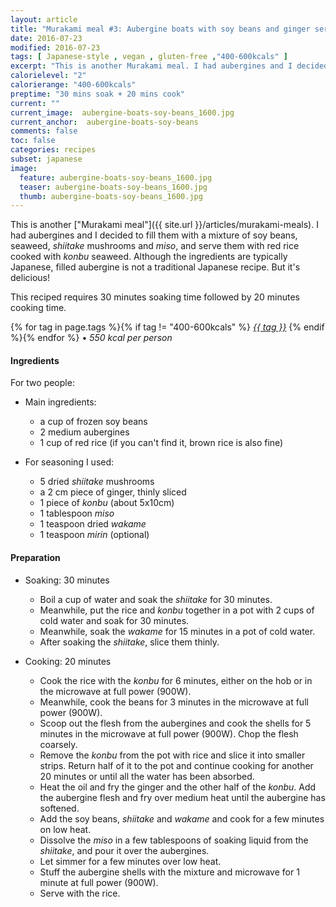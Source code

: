 ```yaml
---
layout: article
title: "Murakami meal #3: Aubergine boats with soy beans and ginger served with red rice"
date: 2016-07-23
modified: 2016-07-23
tags: [ Japanese-style , vegan , gluten-free ,"400-600kcals" ]
excerpt: "This is another Murakami meal. I had aubergines and I decided to fill them with ..."
calorielevel: "2"
calorierange: "400-600kcals"
preptime: "30 mins soak + 20 mins cook"
current: ""
current_image:  aubergine-boats-soy-beans_1600.jpg
current_anchor:  aubergine-boats-soy-beans
comments: false
toc: false
categories: recipes
subset: japanese
image:
  feature: aubergine-boats-soy-beans_1600.jpg
  teaser: aubergine-boats-soy-beans_1600.jpg
  thumb: aubergine-boats-soy-beans_1600.jpg
---
```




This is another ["Murakami meal"]({{ site.url }}/articles/murakami-meals). I had aubergines and I decided to fill them with a mixture of soy beans, seaweed, _shiitake_ mushrooms and _miso_,  and serve them with red rice cooked with _konbu_ seaweed. Although the ingredients are typically Japanese, filled aubergine is not a traditional Japanese recipe. But it's delicious!

This reciped requires 30 minutes soaking time followed by 20 minutes cooking time.

{% for tag in page.tags %}{% if tag != "400-600kcals" %}&nbsp;<a class="post-tag" href="{{ site.url}}/tags/#{{ tag }}">_{{ tag }}_</a>&nbsp;{% endif %}{% endfor %} &bull;&nbsp;<em>550&nbsp;kcal&nbsp;per&nbsp;person</em>&nbsp;&nbsp;<a href="{{ site.url}}/tags/#400-600kcals"><img src="{{ site.url }}/images/battery_lvl_2.png" style="height:1.0em;"></a>

#### Ingredients

For two people:

* Main ingredients:
    - a cup of frozen soy beans
    - 2 medium aubergines
    - 1 cup of red rice (if you can't find it, brown rice is also fine)

* For seasoning I used:
    - 5 dried _shiitake_ mushrooms
    - a 2 cm piece of ginger, thinly sliced
    - 1 piece of _konbu_ (about 5x10cm)
    - 1 tablespoon _miso_
    - 1 teaspoon dried _wakame_
    - 1 teaspoon _mirin_ (optional)

#### Preparation

* Soaking: 30 minutes
    - Boil a cup of water and soak the _shiitake_ for 30 minutes.
    - Meanwhile,  put the rice and _konbu_ together in a pot with 2 cups of cold water and soak for 30 minutes.
    - Meanwhile, soak the _wakame_ for 15 minutes in a pot of cold water.
    - After soaking the _shiitake_, slice them thinly.

* Cooking: 20 minutes  
    - Cook the rice with the _konbu_ for 6 minutes, either on the hob or in the microwave at full power (900W).
    - Meanwhile, cook the beans for 3 minutes in the microwave at full power (900W).
    - Scoop out the flesh from the aubergines and cook the shells for 5 minutes in the microwave at full power (900W). Chop the flesh coarsely.
    - Remove the _konbu_ from the pot with rice and slice it into smaller strips. Return half of it to the pot and continue cooking for another 20 minutes or until all the water has been absorbed.  
    - Heat the oil and fry the ginger and the other half of the _konbu_. Add the aubergine flesh and fry over medium heat until the aubergine has softened.
    - Add the soy beans, _shiitake_ and _wakame_ and cook for a few minutes on low heat.
    - Dissolve the _miso_ in a few tablespoons of soaking liquid from the _shiitake_, and pour it over the aubergines.
    - Let simmer for a few minutes over low heat.
    - Stuff the aubergine shells with the mixture and microwave for 1 minute at full power (900W).
    - Serve with the rice.
